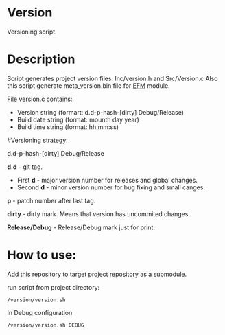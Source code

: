 # Version

Versioning script.

# Description
Script generates project version files: Inc/version.h and Src/Version.c
Also this script generate meta_version.bin file for [EFM](https://git.big3.ru/hardware_developers/efm) module.

File version.c contains:
* Version string (formart: d.d-p-hash-[dirty] Debug/Release)
* Build date string (format: mounth day year)
* Build time string (format: hh:mm:ss)

#Versioning strategy:

d.d-p-hash-[dirty] Debug/Release

__d.d__ - git tag.

* First __d__ - major version number for releases and global changes.
* Second __d__ - minor version number for bug fixing and small canges.

__p__ - patch number after last tag.

__dirty__ - dirty mark. Means that version has uncommited changes.

__Release/Debug__ - Release/Debug mark just for print. 


# How to use:
Add this repository to target project repository as a submodule.

run script from project directory:
	
	/version/version.sh

In Debug configuration 
	
	/version/version.sh DEBUG

